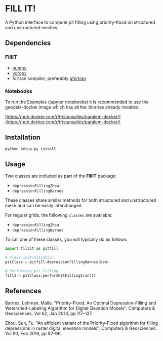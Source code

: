 # FILL IT!

A Python interface to compute pit filling using priority-flood on structured and unstructured meshes.

## Dependencies

### FillIT

+ [numpy](http://numpy.org)
+ [voropy](https://github.com/nschloe/voropy)
+ fortran compiler, preferably [gfortran](https://gcc.gnu.org/wiki/GFortran)

### Notebooks

To run the Examples (jupyter notebooks) it is recommended to use the geodels-docker image which has all the libraries already installed.

[https://hub.docker.com/r/tristansalles/paralem-docker/](https://hub.docker.com/r/tristansalles/paralem-docker/)

## Installation

```bash
python setup.py install
```

## Usage

Two classes are included as part of the **FillIT** package:

+ `depressionFillingZhou`
+ `depressionFillingBarnes`

These classes share similar methods for both structured and unstructured mesh and can be easily interchanged.

For regular grids, the following `classes` are available:
+ `depressionFillingZhou`
+ `depressionFillingBarnes`

To call one of these classes, you will typically do as follows:

``` python
import fillit as pitfill

# Class initialisation
pitClass = pitfill.depressionFillingBarnes(dem)

# Performing pit filling
fillZ = pitClass.performPitFillingSruct()

```

## References

Barnes, Lehman, Mulla. "Priority-Flood: An Optimal Depression-Filling and
Watershed-Labeling Algorithm for Digital Elevation Models". Computers & Geosciences.
Vol 62, Jan 2014, pp 117–127.

Zhou, Sun, Fu. "An efficient variant of the Priority-Flood algorithm for filling
depressions in raster digital elevation models". Computers & Geosciences.
Vol 90, Feb 2016, pp 87–96.
